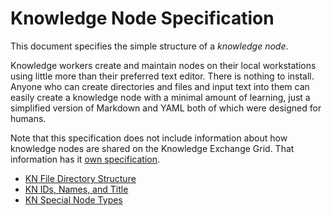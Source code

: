 # Knowledge Node Specification

This document specifies the simple structure of a *knowledge node*.

Knowledge workers create and maintain nodes on their local workstations
using little more than their preferred text editor. There is nothing to
install. Anyone who can create directories and files and input text into
them can easily create a knowledge node with a minimal amount of
learning, just a simplified version of Markdown and YAML both of which
were designed for humans.

Note that this specification does not include information about how
knowledge nodes are shared on the Knowledge Exchange Grid. That
information has it [own specification](../keg).

* [KN File Directory Structure](files)
* [KN IDs, Names, and Title](naming)
* [KN Special Node Types](types)
